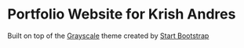 # Portfolio Website for Krish Andres

Built on top of the [Grayscale](http://startbootstrap.com/template-overviews/grayscale/) theme created by [Start Bootstrap](http://startbootstrap.com/)